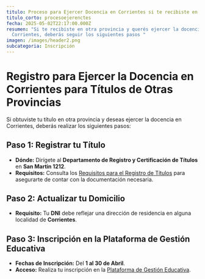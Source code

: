 ```yaml
---
titulo: Proceso para Ejercer Docencia en Corrientes si te recibiste en otra provincia
titulo_corto: procesoejerenctes
fecha: 2025-05-02T22:17:00.000Z
resumen: "Si te recibiste en otra provincia y querés ejercer la docencia en
  Corrientes, deberás seguir los siguientes pasos "
imagen: /images/header2.png
subcategoria: Inscripción
---
```

# Registro para Ejercer la Docencia en Corrientes para Títulos de Otras Provincias

Si obtuviste tu título en otra provincia y deseas ejercer la docencia en Corrientes, deberás realizar los siguientes pasos:

## Paso 1: Registrar tu Título
- **Dónde:** Dirígete al **Departamento de Registro y Certificación de Títulos** en **San Martin 1212**.
- **Requisitos:** Consulta los [Requisitos para el Registro de Títulos](https://cgecorrientes.com) para asegurarte de contar con la documentación necesaria.

## Paso 2: Actualizar tu Domicilio
- **Requisito:** Tu **DNI** debe reflejar una dirección de residencia en alguna localidad de **Corrientes**.

## Paso 3: Inscripción en la Plataforma de Gestión Educativa
- **Fechas de Inscripción:** Del **1 al 30 de Abril**.
- **Acceso:** Realiza tu inscripción en la [Plataforma de Gestión Educativa](https://ge.mec.gob.ar).
